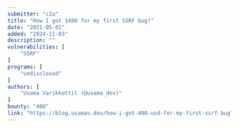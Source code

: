 ```yaml
---
submitter: "c2a"
title: "How I got $400 for my first SSRF bug?"
date: "2021-05-01"
added: "2024-11-03"
description: ""
vulnerabilities: [
    "SSRF"
]
programs: [
    "undisclosed"
]
authors: [
    "Usama Varikkottil (@usama_dev)"
]
bounty: "400"
link: "https://blog.usamav.dev/how-i-got-400-usd-for-my-first-ssrf-bug"
---
```




